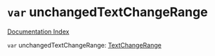 # `var` unchangedTextChangeRange

[Documentation Index](../README.md)

`var` unchangedTextChangeRange: [TextChangeRange](../interface.TextChangeRange/README.md)

